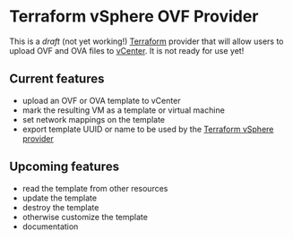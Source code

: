 # Terraform vSphere OVF Provider
This is a *draft* (not yet working!) [Terraform][terraform] provider that will allow users to upload 
OVF and OVA files to [vCenter][vmware-vcenter]. It is not ready for use yet!

[vmware-vcenter]: https://www.vmware.com/products/vcenter-server.html
[terraform]: https://github.com/hashicorp/terraform

## Current features
- upload an OVF or OVA template to vCenter
- mark the resulting VM as a template or virtual machine
- set network mappings on the template
- export template UUID or name to be used by the [Terraform vSphere provider][provider]

## Upcoming features
- read the template from other resources
- update the template
- destroy the template
- otherwise customize the template
- documentation

[provider]: https://github.com/terraform-providers/terraform-provider-vsphere
